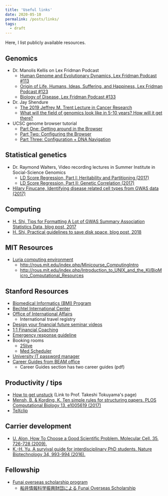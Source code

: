 ```yaml
---
title: 'Useful links'
date: 2020-05-10
permalink: /posts/links/
tags:
  - draft
---
```


Here, I list publicly available resources.

## Genomics

- Dr. Manolis Kellis on Lex Fridman Podcast
  - [Human Genome and Evolutionary Dynamics, Lex Fridman Podcast #113](https://www.youtube.com/watch?v=brslF-Cy3HU)
  - [Origin of Life, Humans, Ideas, Suffering, and Happiness, Lex Fridman Podcast #123](https://www.youtube.com/watch?v=t06rkOOUa7g)
  - [Biology of Disease, Lex Fridman Podcast #133](https://www.youtube.com/watch?v=Aq9UPIXbtKI)
- Dr. Jay Shendure
  - [The 2019 Jeffrey M. Trent Lecture in Cancer Research](https://www.youtube.com/watch?v=fUWrYedO-JM)
  - [What will the field of genomics look like in 5-10 years? How will it get there?](https://www.youtube.com/watch?v=Kzlxmq4qLfE)
- UCSC genome browser tutorial
  - [Part One: Getting around in the Browser](https://bit.ly/ucscVid17)
  - [Part Two: Configuring the Browser](https://bit.ly/ucscVid18)
  - [Part Three: Configuration + DNA Navigation](https://bit.ly/ucscVid19)

## Statistical genetics

- Dr. Raymond Walters, Video recording lectures in Summer Institute in Social-Science Genomics
  - [LD Score Regression, Part I: Heritability and Partitioning (2017)](https://www.youtube.com/watch?v=dVrF0l9jMgE)
  - [LD Score Regression, Part II: Genetic Correlation (2017)](https://www.youtube.com/watch?v=QVPNouAbXsY)
- [Hilary Finucane, Identifying disease related cell types from GWAS data (2017)](https://www.youtube.com/watch?v=mivyklWDtBI)

## Computing

- [H. Shi, Tips for Formatting A Lot of GWAS Summary Association Statistics Data, blog post, 2017](https://huwenboshi.github.io/data%20management/2017/11/23/tips-for-formatting-gwas-summary-stats.html)
- [H. Shi, Practical guidelines to save disk space, blog post, 2018](https://huwenboshi.github.io/computer%20cluster/2018/07/30/practical-guidelines-to-save-disk-space.html)

## MIT Resources

- [Luria computing environment](http://rous.mit.edu/index.php/Luria)
  - http://rous.mit.edu/index.php/Minicourse_ComputingIntro
  - http://rous.mit.edu/index.php/Introduction_to_UNIX_and_the_KI/BioMicro_Computational_Resources


## Stanford Resources

- [Biomedical Informatics (BMI) Program](http://bmi.stanford.edu/)
- [Bechtel International Center](https://bechtel.stanford.edu/)
- [Office of International Affairs](https://international.stanford.edu/)
  - International travel registry
- [Design your financial future seminar videos](https://sfs.stanford.edu/design-your-financial-future-seminar-videos)
- [1:1 Financial Coaching](https://sfs.stanford.edu/11-financial-coaching)
- [Emergency response guideline](https://ehs.stanford.edu/manual/emergency-response-guidelines)
- Booking rooms
  - [25live](https://25live.collegenet.com/stanford)
  - [Med Scheduler](http://medscheduler.stanford.edu)
- [University IT password manager](https://uit.stanford.edu/security/password-manager)
- [Career Guides from BEAM office](https://plusfive.sites.stanford.edu/)
  - Career Guides section has two career guides (pdf)

## Productivity / tips

- [How to get unstuck](http://www.dais.is.tohoku.ac.jp/~tokuyama/56ways.pdf) (Link to Prof. Takeshi Tokuyama's page)
- [Mensh, B. & Kording, K. Ten simple rules for structuring papers. PLOS Computational Biology 13, e1005619 (2017)](https://doi.org/10.1371/journal.pcbi.1005619)
- [TeXclip](https://texclip.marutank.net/)

## Carrier development

- [U. Alon, How To Choose a Good Scientific Problem. Molecular Cell. 35, 726-728 (2009).](https://doi.org/10.1016/j.molcel.2009.09.013)
- [K.-H. Yu, A survival guide for interdisciplinary PhD students. Nature Biotechnology 34, 993-994 (2016).](https://doi.org/10.1038/nbt.3671)

## Fellowship

- [Funai overseas scholarship program](http://funaifoundation.jp/english/index.html)
  - [船井情報科学振興財団による Funai Overseas Scholarship](/posts/2020/06/FOS/)
